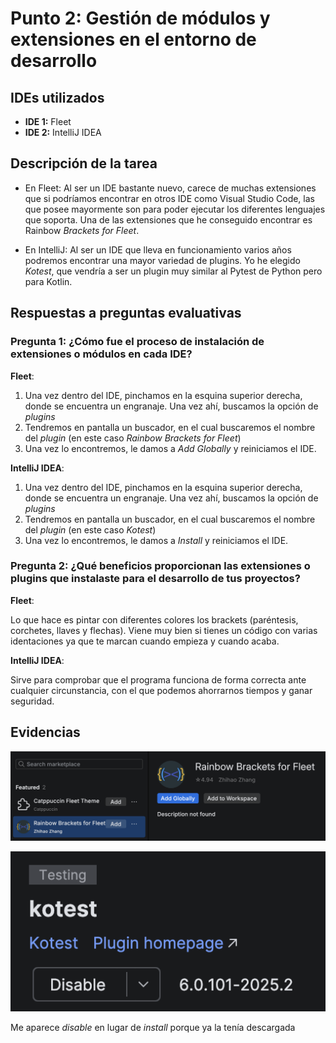 # Punto 2: Gestión de módulos y extensiones en el entorno de desarrollo

## IDEs utilizados
- **IDE 1:** Fleet
- **IDE 2:** IntelliJ IDEA

## Descripción de la tarea

- En Fleet: Al ser un IDE bastante nuevo, carece de muchas extensiones que si podríamos encontrar en otros IDE como Visual Studio Code, las que posee mayormente son para poder ejecutar los diferentes lenguajes que soporta. Una de las extensiones que he conseguido encontrar es Rainbow *Brackets for Fleet*.

- En IntelliJ: Al ser un IDE que lleva en funcionamiento varios años podremos encontrar una mayor variedad de plugins. Yo he elegido *Kotest*, que vendría a ser un plugin muy similar al Pytest de Python pero para Kotlin.

## Respuestas a preguntas evaluativas

### Pregunta 1: ¿Cómo fue el proceso de instalación de extensiones o módulos en cada IDE?

**Fleet**:

1. Una vez dentro del IDE, pinchamos en la esquina superior derecha, donde se encuentra un engranaje. Una vez ahí, buscamos la opción de *plugins*
2. Tendremos en pantalla un buscador, en el cual buscaremos el nombre del *plugin* (en este caso *Rainbow Brackets for Fleet*) 
3. Una vez lo encontremos, le damos a *Add Globally* y reiniciamos el IDE.

**IntelliJ IDEA**:

1. Una vez dentro del IDE, pinchamos en la esquina superior derecha, donde se encuentra un engranaje. Una vez ahí, buscamos la opción de *plugins*
2. Tendremos en pantalla un buscador, en el cual buscaremos el nombre del *plugin* (en este caso *Kotest*) 
3. Una vez lo encontremos, le damos a *Install* y reiniciamos el IDE.



### Pregunta 2: ¿Qué beneficios proporcionan las extensiones o plugins que instalaste para el desarrollo de tus proyectos?

**Fleet**:

Lo que hace es pintar con diferentes colores los brackets (paréntesis, corchetes, llaves y flechas). Viene muy bien si tienes un código con varias identaciones ya que te marcan cuando empieza y cuando acaba.

**IntelliJ IDEA**:

Sirve para comprobar que el programa funciona de forma correcta ante cualquier circunstancia, con el que podemos ahorrarnos tiempos y ganar seguridad.

## Evidencias
![Panel de extensiones IDE 1](https://github.com/IES-Rafael-Alberti/2526-u2-2-1-ides-g1_-adjunte_aqui_el_nombre_del_equipo/blob/main/entregas_individuales/AGC/capturas/extension%20fleet.png)


![Panel de extensiones IDE 2](https://github.com/IES-Rafael-Alberti/2526-u2-2-1-ides-g1_-adjunte_aqui_el_nombre_del_equipo/blob/main/entregas_individuales/AGC/capturas/extension%20idea.png)

Me aparece *disable* en lugar de *install* porque ya la tenía descargada
